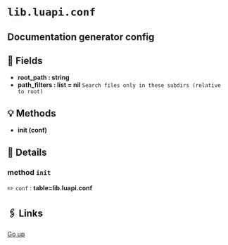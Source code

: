 # `lib.luapi.conf`

## Documentation generator config

## 📜 Fields

+ **root_path : string**
+ **path_filters : list = nil**
  `Search files only in these subdirs (relative to root)`

## 💡 Methods

+ **init (conf)**

## 🧩 Details

### method `init`

✏️ `conf` : **table=lib.luapi.conf**

## 🖇️ Links

[Go up](..)
